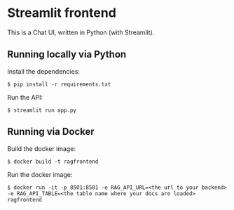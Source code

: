 # Streamlit frontend

This is a Chat UI, written in Python (with Streamlit).

## Running locally via Python

Install the dependencies: 

```
$ pip install -r requirements.txt
```

Run the API:

```
$ streamlit run app.py
```

## Running via Docker

Build the docker image:

```
$ docker build -t ragfrontend
```

Run the docker image:

```
$ docker run -it -p 8501:8501 -e RAG_API_URL=<the url to your backend> -e RAG_API_TABLE=<the table name where your docs are loaded> ragfrontend
```
